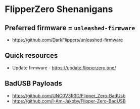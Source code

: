 # FlipperZero Shenanigans

## Preferred firmware = `unleashed-firmware`

* https://github.com/DarkFlippers/unleashed-firmware

## Quick resources

* Update firmware - https://update.flipperzero.one/

## BadUSB Payloads

* https://github.com/UNC0V3R3D/Flipper_Zero-BadUsb
* https://github.com/I-Am-Jakoby/Flipper-Zero-BadUSB
